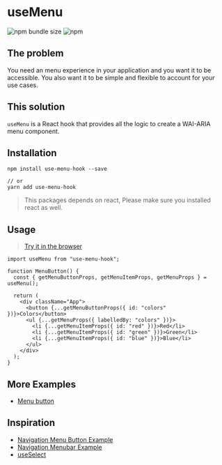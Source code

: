 # useMenu
![npm bundle size](https://img.shields.io/bundlephobia/min/use-menu-hook)
![npm](https://img.shields.io/npm/v/use-menu-hook)
## The problem

You need an menu experience in your application and you want it to be
accessible. You also want it to be simple and flexible to account for your use
cases.

## This solution
`useMenu` is a React hook that provides all the logic to create a WAI-ARIA menu component.

## Installation
```
npm install use-menu-hook --save

// or
yarn add use-menu-hook
```
> This packages depends on react, Please make sure you installed react as well.

## Usage 
> [Try it in the browser](https://codesandbox.io/s/fervent-tesla-o68gp)
```
import useMenu from "use-menu-hook";

function MenuButton() {
  const { getMenuButtonProps, getMenuItemProps, getMenuProps } = useMenu();

  return (
    <div className="App">
      <button {...getMenuButtonProps({ id: "colors" })}>Colors</button>
      <ul {...getMenuProps({ labelledBy: "colors" })}>
        <li {...getMenuItemProps({ id: "red" })}>Red</li>
        <li {...getMenuItemProps({ id: "green" })}>Green</li>
        <li {...getMenuItemProps({ id: "blue" })}>Blue</li>
      </ul>
    </div>
  );
}
```

## More Examples

- [Menu button](https://codesandbox.io/s/github/nielswijers/use-menu-hook/tree/master/examples/menu-button)

## Inspiration
- [Navigation Menu Button Example](https://www.w3.org/TR/wai-aria-practices/examples/menu-button/menu-button-links.html)
- [Navigation Menubar Example](https://www.w3.org/TR/wai-aria-practices/examples/menubar/menubar-1/menubar-1.html)
- [useSelect](https://github.com/downshift-js/downshift/tree/master/src/hooks/useSelect)
